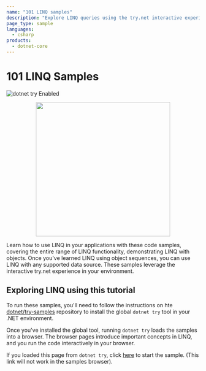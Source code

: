```yaml
---
name: "101 LINQ samples"
description: "Explore LINQ queries using the try.net interactive experience."
page_type: sample
languages:
  - csharp
products:
  - dotnet-core
---
```


# 101 LINQ Samples
![dotnet try Enabled](https://img.shields.io/badge/Try_.NET-Enabled-501078.svg)

<p align ="center">
<img src ="https://user-images.githubusercontent.com/2546640/56708992-deee8780-66ec-11e9-9991-eb85abb1d10a.png" width="350">
</p>

Learn how to use LINQ in your applications with these code samples, covering the entire range of LINQ functionality, demonstrating LINQ with objects. Once you've learned LINQ using object sequences, you can use LINQ with any supported data source. These samples leverage the interactive try.net experience in your environment.

## Exploring LINQ using this tutorial

To run these samples, you'll need to follow the instructions on hte [dotnet/try-samples](https://github.com/dotnet/try-samples#basics) repository to install the global `dotnet try` tool in your .NET environment. 

Once you've installed the global tool, running `dotnet try` loads the samples into a browser. The browser pages introduce important concepts in LINQ, and you run the code interactively in your browser.

If you loaded this page from `dotnet try`, click [here](index.md) to start the sample. (This link will not work in the samples browser).
